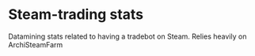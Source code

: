 # Steam-trading stats
Datamining stats related to having a tradebot on Steam.
Relies heavily on ArchiSteamFarm